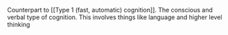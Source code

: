 Counterpart to [[Type 1 (fast, automatic) cognition]]. The conscious and verbal type of cognition. This involves things like language and higher level thinking